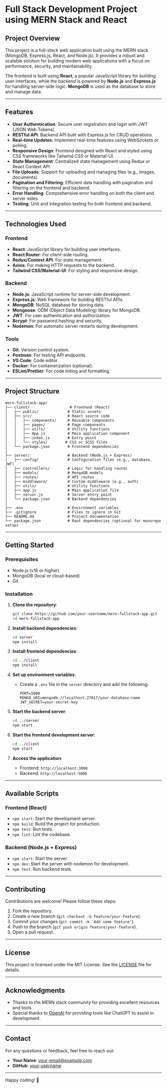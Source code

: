 # Full Stack Development Project using MERN Stack and React

## Project Overview

This project is a full-stack web application built using the MERN stack (MongoDB, Express.js, React, and Node.js). It provides a robust and scalable solution for building modern web applications with a focus on performance, security, and maintainability.

The frontend is built using **React**, a popular JavaScript library for building user interfaces, while the backend is powered by **Node.js** and **Express.js** for handling server-side logic. **MongoDB** is used as the database to store and manage data.

---

## Features

- **User Authentication**: Secure user registration and login with JWT (JSON Web Tokens).
- **RESTful API**: Backend API built with Express.js for CRUD operations.
- **Real-time Updates**: Implement real-time features using WebSockets or polling.
- **Responsive Design**: Frontend designed with React and styled using CSS frameworks like Tailwind CSS or Material-UI.
- **State Management**: Centralized state management using Redux or React Context API.
- **File Uploads**: Support for uploading and managing files (e.g., images, documents).
- **Pagination and Filtering**: Efficient data handling with pagination and filtering on the frontend and backend.
- **Error Handling**: Comprehensive error handling on both the client and server sides.
- **Testing**: Unit and integration testing for both frontend and backend.

---

## Technologies Used

### Frontend
- **React**: JavaScript library for building user interfaces.
- **React Router**: For client-side routing.
- **Redux/Context API**: For state management.
- **Axios**: For making HTTP requests to the backend.
- **Tailwind CSS/Material-UI**: For styling and responsive design.

### Backend
- **Node.js**: JavaScript runtime for server-side development.
- **Express.js**: Web framework for building RESTful APIs.
- **MongoDB**: NoSQL database for storing data.
- **Mongoose**: ODM (Object Data Modeling) library for MongoDB.
- **JWT**: For user authentication and authorization.
- **Bcrypt**: For password hashing and security.
- **Nodemon**: For automatic server restarts during development.

### Tools
- **Git**: Version control system.
- **Postman**: For testing API endpoints.
- **VS Code**: Code editor.
- **Docker**: For containerization (optional).
- **ESLint/Prettier**: For code linting and formatting.

---

## Project Structure

```
mern-fullstack-app/
├── client/                  # Frontend (React)
│   ├── public/             # Static assets
│   ├── src/                # React source code
│   │   ├── components/     # Reusable components
│   │   ├── pages/          # Page components
│   │   ├── utils/          # Utility functions
│   │   ├── App.js          # Main application component
│   │   ├── index.js        # Entry point
│   │   └── styles/        # CSS or SCSS files
│   └── package.json        # Frontend dependencies
│
├── server/                 # Backend (Node.js + Express)
│   ├── config/             # Configuration files (e.g., database, JWT)
│   ├── controllers/        # Logic for handling routes
│   ├── models/             # MongoDB models
│   ├── routes/             # API routes
│   ├── middleware/         # Custom middleware (e.g., auth)
│   ├── utils/              # Utility functions
│   ├── app.js              # Main application file
│   ├── server.js           # Server entry point
│   └── package.json        # Backend dependencies
│
├── .env                    # Environment variables
├── .gitignore              # Files to ignore in Git
├── README.md               # Project documentation
└── package.json            # Root dependencies (optional for monorepo setup)
```

---

## Getting Started

### Prerequisites

- Node.js (v16 or higher)
- MongoDB (local or cloud-based)
- Git

### Installation

1. **Clone the repository**:
   ```bash
   git clone https://github.com/your-username/mern-fullstack-app.git
   cd mern-fullstack-app
   ```

2. **Install backend dependencies**:
   ```bash
   cd server
   npm install
   ```

3. **Install frontend dependencies**:
   ```bash
   cd ../client
   npm install
   ```

4. **Set up environment variables**:
   - Create a `.env` file in the `server` directory and add the following:
     ```
     PORT=5000
     MONGO_URI=mongodb://localhost:27017/your-database-name
     JWT_SECRET=your-secret-key
     ```

5. **Start the backend server**:
   ```bash
   cd ../server
   npm start
   ```

6. **Start the frontend development server**:
   ```bash
   cd ../client
   npm start
   ```

7. **Access the application**:
   - Frontend: `http://localhost:3000`
   - Backend: `http://localhost:5000`

---

## Available Scripts

### Frontend (React)
- `npm start`: Start the development server.
- `npm build`: Build the project for production.
- `npm test`: Run tests.
- `npm lint`: Lint the codebase.

### Backend (Node.js + Express)
- `npm start`: Start the server.
- `npm dev`: Start the server with nodemon for development.
- `npm test`: Run backend tests.

---

## Contributing

Contributions are welcome! Please follow these steps:
1. Fork the repository.
2. Create a new branch (`git checkout -b feature/your-feature`).
3. Commit your changes (`git commit -m 'Add some feature'`).
4. Push to the branch (`git push origin feature/your-feature`).
5. Open a pull request.

---

## License

This project is licensed under the MIT License. See the [LICENSE](LICENSE) file for details.

---

## Acknowledgments

- Thanks to the MERN stack community for providing excellent resources and tools.
- Special thanks to [OpenAI](https://openai.com) for providing tools like ChatGPT to assist in development.

---

## Contact

For any questions or feedback, feel free to reach out:
- **Your Name**: [your-email@example.com](mailto:your-email@example.com)
- **GitHub**: [your-username](https://github.com/your-username)

---

Happy coding! 🚀
